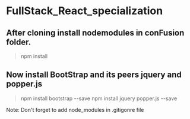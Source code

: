 # FullStack_React_specialization

## After cloning install nodemodules in conFusion folder.

> npm install

## Now install BootStrap and its peers jquery and popper.js

> npm install bootstrap --save
> npm install jquery popper.js --save

Note: Don't forget to add node_modules in .gitigonre file
